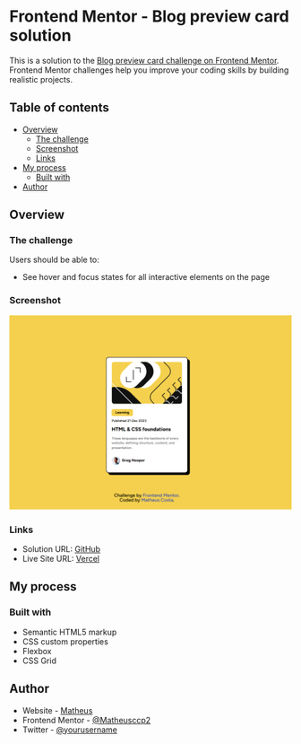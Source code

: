 # Frontend Mentor - Blog preview card solution

This is a solution to the [Blog preview card challenge on Frontend Mentor](https://www.frontendmentor.io/challenges/blog-preview-card-ckPaj01IcS). Frontend Mentor challenges help you improve your coding skills by building realistic projects. 

## Table of contents

- [Overview](#overview)
  - [The challenge](#the-challenge)
  - [Screenshot](#screenshot)
  - [Links](#links)
- [My process](#my-process)
  - [Built with](#built-with)
- [Author](#author)

## Overview

### The challenge

Users should be able to:

- See hover and focus states for all interactive elements on the page

### Screenshot

![](./assets/images/screenshot.png)

### Links

- Solution URL: [GitHub](https://github.com/Matheusccp2/blog-preview-card-main.git)
- Live Site URL: [Vercel](blog-preview-card-main-virid.vercel.app)

## My process

### Built with

- Semantic HTML5 markup
- CSS custom properties
- Flexbox
- CSS Grid

## Author

- Website - [Matheus](portifolio-matheusccp2.vercel.app)
- Frontend Mentor - [@Matheusccp2](https://www.frontendmentor.io/profile/Matheusccp2)
- Twitter - [@yourusername](https://www.twitter.com/yourusername)

